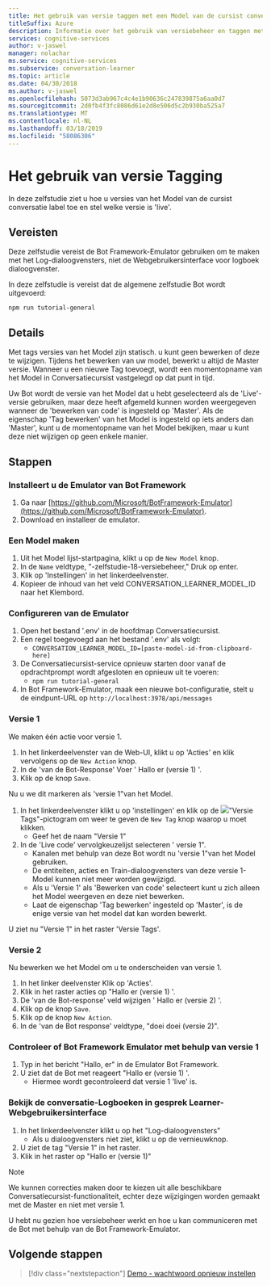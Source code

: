 ```yaml
---
title: Het gebruik van versie taggen met een Model van de cursist conversatie - Microsoft Cognitive Services | Microsoft Docs
titleSuffix: Azure
description: Informatie over het gebruik van versiebeheer en taggen met een Conversatiecursist-model.
services: cognitive-services
author: v-jaswel
manager: nolachar
ms.service: cognitive-services
ms.subservice: conversation-learner
ms.topic: article
ms.date: 04/30/2018
ms.author: v-jaswel
ms.openlocfilehash: 5073d3ab967c4c4e1b90636c247839875a6aa0d7
ms.sourcegitcommit: 2d0fb4f3fc8086d61e2d8e506d5c2b930ba525a7
ms.translationtype: MT
ms.contentlocale: nl-NL
ms.lasthandoff: 03/18/2019
ms.locfileid: "58086306"
---
```

# <a name="how-to-use-version-tagging"></a>Het gebruik van versie Tagging

In deze zelfstudie ziet u hoe u versies van het Model van de cursist conversatie label toe en stel welke versie is 'live'.  

## <a name="requirements"></a>Vereisten
Deze zelfstudie vereist de Bot Framework-Emulator gebruiken om te maken met het Log-dialoogvensters, niet de Webgebruikersinterface voor logboek dialoogvenster.  

In deze zelfstudie is vereist dat de algemene zelfstudie Bot wordt uitgevoerd:

    npm run tutorial-general

## <a name="details"></a>Details

Met tags versies van het Model zijn statisch. u kunt geen bewerken of deze te wijzigen. Tijdens het bewerken van uw model, bewerkt u altijd de Master versie. Wanneer u een nieuwe Tag toevoegt, wordt een momentopname van het Model in Conversatiecursist vastgelegd op dat punt in tijd. 

Uw Bot wordt de versie van het Model dat u hebt geselecteerd als de 'Live'-versie gebruiken, maar deze heeft afgemeld kunnen worden weergegeven wanneer de 'bewerken van code' is ingesteld op 'Master'. Als de eigenschap 'Tag bewerken' van het Model is ingesteld op iets anders dan 'Master', kunt u de momentopname van het Model bekijken, maar u kunt deze niet wijzigen op geen enkele manier.

## <a name="steps"></a>Stappen

### <a name="install-the-bot-framework-emulator"></a>Installeert u de Emulator van Bot Framework

1. Ga naar [https://github.com/Microsoft/BotFramework-Emulator](https://github.com/Microsoft/BotFramework-Emulator).
2. Download en installeer de emulator.

### <a name="create-a-model"></a>Een Model maken

1. Uit het Model lijst-startpagina, klikt u op de `New Model` knop.
2. In de `Name` veldtype, "-zelfstudie-18-versiebeheer," Druk op enter.
4. Klik op 'Instellingen' in het linkerdeelvenster.
5. Kopieer de inhoud van het veld CONVERSATION_LEARNER_MODEL_ID naar het Klembord.

### <a name="configure-the-emulator"></a>Configureren van de Emulator

1. Open het bestand '.env' in de hoofdmap Conversatiecursist.
2. Een regel toegevoegd aan het bestand '.env' als volgt:
    - `CONVERSATION_LEARNER_MODEL_ID=[paste-model-id-from-clipboard-here]`
3. De Conversatiecursist-service opnieuw starten door vanaf de opdrachtprompt wordt afgesloten en opnieuw uit te voeren:
    - `npm run tutorial-general`
4. In Bot Framework-Emulator, maak een nieuwe bot-configuratie, stelt u de eindpunt-URL op `http://localhost:3978/api/messages`

### <a name="version-1"></a>Versie 1

We maken één actie voor versie 1.

1. In het linkerdeelvenster van de Web-UI, klikt u op 'Acties' en klik vervolgens op de `New Action` knop.
2. In de 'van de Bot-Response' Voer ' Hallo er (versie 1) '.
3. Klik op de knop `Save`.

Nu u we dit markeren als 'versie 1"van het Model.

1. In het linkerdeelvenster klikt u op 'instellingen' en klik op de ![](../media/tutorial18_version_tags.PNG)"Versie Tags"-pictogram om weer te geven de `New Tag` knop waarop u moet klikken.
    - Geef het de naam "Versie 1"
1. In de 'Live code' vervolgkeuzelijst selecteren ' versie 1".  
    - Kanalen met behulp van deze Bot wordt nu 'versie 1"van het Model gebruiken.
    - De entiteiten, acties en Train-dialoogvensters van deze versie 1-Model kunnen niet meer worden gewijzigd.
    - Als u 'Versie 1' als 'Bewerken van code' selecteert kunt u zich alleen het Model weergeven en deze niet bewerken.
    - Laat de eigenschap 'Tag bewerken' ingesteld op 'Master', is de enige versie van het model dat kan worden bewerkt.

U ziet nu "Versie 1" in het raster 'Versie Tags'.

### <a name="version-2"></a>Versie 2

Nu bewerken we het Model om u te onderscheiden van versie 1.

1. In het linker deelvenster Klik op 'Acties'.
2. Klik in het raster acties op "Hallo er (versie 1) '.
3. De 'van de Bot-response' veld wijzigen ' Hallo er (versie 2) '.
4. Klik op de knop `Save`.
5. Klik op de knop `New Action`.
6. In de 'van de Bot response' veldtype, "doei doei (versie 2)".

### <a name="confirm-bot-framework-emulator-is-using-version-1"></a>Controleer of Bot Framework Emulator met behulp van versie 1

1. Typ in het bericht "Hallo, er" in de Emulator Bot Framework.
2. U ziet dat de Bot met reageert "Hallo er (versie 1) '.
    - Hiermee wordt gecontroleerd dat versie 1 'live' is.

### <a name="view-the-conversation-logs-in-conversation-learner-web-ui"></a>Bekijk de conversatie-Logboeken in gesprek Learner-Webgebruikersinterface

1. In het linkerdeelvenster klikt u op het "Log-dialoogvensters"
    - Als u dialoogvensters niet ziet, klikt u op de vernieuwknop.
2. U ziet de tag "Versie 1" in het raster.
3. Klik in het raster op "Hallo er (versie 1)"

> [!NOTE]
> We kunnen correcties maken door te kiezen uit alle beschikbare Conversatiecursist-functionaliteit, echter deze wijzigingen worden gemaakt met de Master en niet met versie 1.

U hebt nu gezien hoe versiebeheer werkt en hoe u kan communiceren met de Bot met behulp van de Bot Framework-Emulator.

## <a name="next-steps"></a>Volgende stappen

> [!div class="nextstepaction"]
> [Demo - wachtwoord opnieuw instellen](./demo-password-reset.md)
